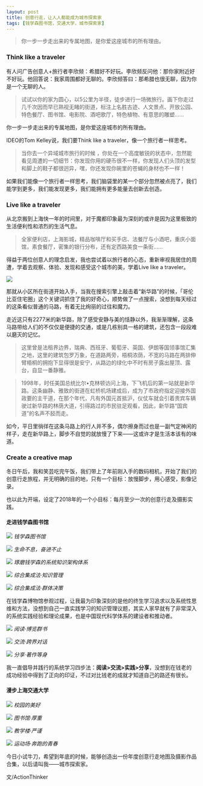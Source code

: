 ```yaml
---
layout: post
title: 创意行走，让人人都能成为城市探索家
tags: [钱学森图书馆，交通大学，城市探索家]
---
```


> 你一步一步走出来的专属地图，是你爱这座城市的所有理由。

### Think like a traveler
有人问广告创意人+旅行者李欣频：希腊好不好玩。李欣频反问他：那你家附近好不好玩。他回答说：我家周围都好无聊的。李欣频答曰：那希腊也很无聊，因为你是一个无聊的人。 

> 试试以你的家为圆心，以5公里为半径，徒步进行一场微旅行。画下你走过几千次因而早已熟视无睹的街道，标注上名胜古迹、人文景点、开放公园、特色餐厅、图书馆、电影院、酒吧歌厅，特色植物、有意思的雕塑…… 

你一步一步走出来的专属地图，是你爱这座城市的所有理由。 

IDEO的Tom Kelley说，我们要Think like a traveler，像一个旅行者一样思考。

> 当你去一个异域城市旅行的时候 ，你处在一个高度敏锐的状态中，忽然能看见周遭的一切细节：你发现你用的硬币很不一样，你发现人们头顶的发型和脚上的鞋子都很迥异，嘿，你还发现你碗里的苍蝇的身材也不一样！

如果我们能像一个旅行者一样思考，我们脑袋里的某一个部分忽然被点亮了，我们能学到更多，我们能发现更多，我们能拥有更多能量去创新去创造。

### Live like a traveler

从北京搬到上海快一年的时间里，对于魔都印象最为深刻的或许是因为这里极致的生活便利性和浓烈的生活气息。

> 全家便利店，上海影城，精品咖啡厅和买手店、法餐厅与小酒吧，重庆小面馆，素食餐厅，密集的银行分布，还有定西路美食一条街......

得益于两位创意人的理念启发，我也尝试着以旅行者的心态，重新审视我居住的周遭，学着去观察、体验、发现和感受这个城市的美，学着Live like a traveler。

![](https://ws4.sinaimg.cn/large/006tNc79ly1fng9btuxvpj31kw120hdx.jpg)

那就从小区所在街道开始入手，当我在搜索引擎上敲击着“新华路”的时候，「哥伦比亚住宅圈」这个关键词抓住了我的好奇心，顺势做了一点搜索，没想到每天经过的这条看似普通的马路，有着无比绚丽的过往和魔力。

走近这只有2277米的新华路，除了感受安静与美的恬静以外，我渐渐理解，这条马路带给人们的不仅仅是便捷的交通，或是几栋别具一格的建筑，还包含一段段难以磨灭的记忆。

> 这里曾是法租界边界，瑞典、西班牙、葡萄牙、英国、伊朗等国领事馆汇集之地，这里的建筑包罗万象，在道路两旁，梧桐浓荫，不宽的马路在两排伸臂梧桐的拥抱下显得很是安宁，从路边的绿化中不时有房子露出屋顶、露台，自显一番静雅。

> 1998年，时任美国总统比尔•克林顿访问上海，下飞机后的第一站就是新华路。这条幽静、雅致的街道在虹桥机场建成后，成为了市政府指定迎接外国政要的主干道，在那个年代，凡有外国元首抵沪，仪仗车就会引着贵宾车辆驶过新华路的林荫大道，引得路过的市民驻足观看，因此，新华路“国宾道”的名声不胫而走。

如今，平日里徜徉在这条马路上的行人并不多，偶尔擦身而过也是一副气定神闲的样子，走在新华路上，脚步不自觉的就放慢了下来——这或许才是生活本该有的味道。

### Create a creative map

冬日午后，我和笑芸吃完午饭，我们带上了年前刚入手的数码相机，开始了我们的创意行走旅程，并无明确的目的地，只有一个目标：放慢脚步，用心感受，影像记录。

也以此为开端，设定了2018年的一个小目标：每月至少一次的创意行走及摄影实践。

#### 走进钱学森图书馆
![](https://ws2.sinaimg.cn/large/006tNc79ly1fng9ckshz0j31kw2d6nph.jpg)
*钱学森图书馆*

![](https://ws4.sinaimg.cn/large/006tNc79ly1fngb7sjvdqj31kw23vnpd.jpg)
*生命不息，奋进不止*

![](https://ws3.sinaimg.cn/large/006tNc79ly1fng9cqy7mmj31kw0cte84.jpg)
*琢磨钱学森的系统知识架构体系*

![](https://ws2.sinaimg.cn/large/006tNc79ly1fngb7w9rw6j31kw16o7wi.jpg)
*综合集成法·知识管理*

![](https://ws1.sinaimg.cn/large/006tNc79ly1fngb7x77pej31kw23vhdt.jpg)
*综合集成法·群体决策*

在钱学森博物馆参观过程，让我最为印象深刻的是他的终生学习追求以及系统性思维和方法，没想到自己一直实践学习的知识管理议题，其实人家早就有了非常深入的系统实践经验和理论成果，也是中国现代科学体系的建设者和推动者。

![](https://ws3.sinaimg.cn/large/006tNc79ly1fngbzl8xi9j311u0myx4v.jpg)
*阅读·博览群书*

![](https://ws3.sinaimg.cn/large/006tNc79ly1fngbzmi9wwj311y0kch9j.jpg)
*交流·跨界对话*

![](https://ws2.sinaimg.cn/large/006tNc79ly1fngbzm0cw5j311u0ge4k9.jpg)
*分享·著作等身*

我一直倡导并践行的系统学习四步法：**阅读>交流>实践>分享**，没想到在钱老的成功经验中得到了正向的印证，不过对比钱老的成就才知道自己的路还有很长。

#### 漫步上海交通大学
![](https://ws2.sinaimg.cn/large/006tNc79ly1fng9d5k1hyj31kw120b2e.jpg)
*校园的美好*

![](https://ws1.sinaimg.cn/large/006tNc79ly1fng9curp57j31kw120u12.jpg)
*图书馆·厚重*

![](https://ws3.sinaimg.cn/large/006tNc79ly1fng9dcsm5gj31kw120npj.jpg)
*教学楼·严谨*

![](https://ws3.sinaimg.cn/large/006tNc79ly1fng9iyc00bj31kw120b2f.jpg)
*运动场·奔跑的青春*


今日小试牛刀，希望到年底的时候，能够创造出一份年度创意行走地图及摄影作品合集，以后请叫我——城市探索家。


文/ActionThinker


